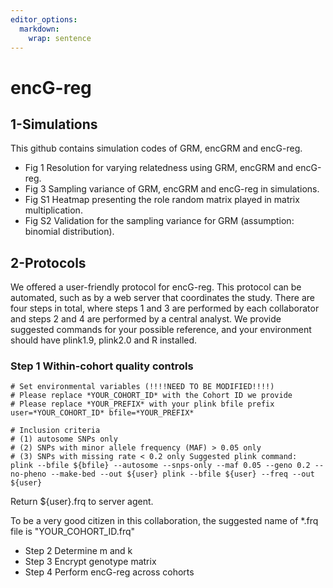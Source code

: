 ```yaml
---
editor_options: 
  markdown: 
    wrap: sentence
---
```


# encG-reg

## 1-Simulations

This github contains simulation codes of GRM, encGRM and encG-reg.
- Fig 1 Resolution for varying relatedness using GRM, encGRM and encG-reg.
- Fig 3 Sampling variance of GRM, encGRM and encG-reg in simulations.
- Fig S1 Heatmap presenting the role random matrix played in matrix multiplication.
- Fig S2 Validation for the sampling variance for GRM (assumption: binomial distribution).

## 2-Protocols

We offered a user-friendly protocol for encG-reg.
This protocol can be automated, such as by a web server that coordinates the study.
There are four steps in total, where steps 1 and 3 are performed by each collaborator and steps 2 and 4 are performed by a central analyst.
We provide suggested commands for your possible reference, and your environment should have plink1.9, plink2.0 and R installed.

### Step 1 Within-cohort quality controls

``` shell
# Set environmental variables (!!!!NEED TO BE MODIFIED!!!!)
# Please replace *YOUR_COHORT_ID* with the Cohort ID we provide
# Please replace *YOUR_PREFIX* with your plink bfile prefix
user=*YOUR_COHORT_ID* bfile=*YOUR_PREFIX*

# Inclusion criteria
# (1) autosome SNPs only
# (2) SNPs with minor allele frequency (MAF) > 0.05 only
# (3) SNPs with missing rate < 0.2 only Suggested plink command: 
plink --bfile ${bfile} --autosome --snps-only --maf 0.05 --geno 0.2 --no-pheno --make-bed --out ${user} plink --bfile ${user} --freq --out ${user}
```

Return \${user}.frq to server agent.

To be a very good citizen in this collaboration, the suggested name of \*.frq file is "YOUR_COHORT_ID.frq"

-   Step 2 Determine m and k
-   Step 3 Encrypt genotype matrix
-   Step 4 Perform encG-reg across cohorts
